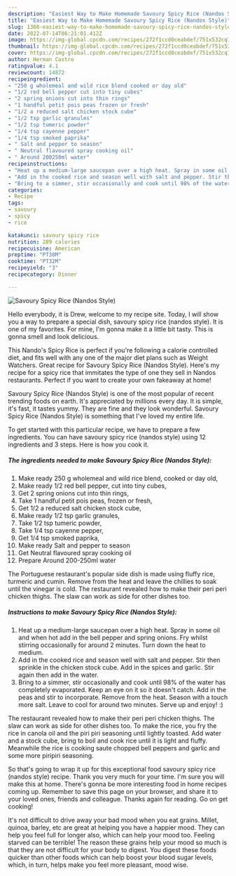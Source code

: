 ```yaml
---
description: "Easiest Way to Make Homemade Savoury Spicy Rice (Nandos Style)"
title: "Easiest Way to Make Homemade Savoury Spicy Rice (Nandos Style)"
slug: 1308-easiest-way-to-make-homemade-savoury-spicy-rice-nandos-style
date: 2022-07-14T06:21:01.412Z
image: https://img-global.cpcdn.com/recipes/272f1ccd0ceabdef/751x532cq70/savoury-spicy-rice-nandos-style-recipe-main-photo.jpg
thumbnail: https://img-global.cpcdn.com/recipes/272f1ccd0ceabdef/751x532cq70/savoury-spicy-rice-nandos-style-recipe-main-photo.jpg
cover: https://img-global.cpcdn.com/recipes/272f1ccd0ceabdef/751x532cq70/savoury-spicy-rice-nandos-style-recipe-main-photo.jpg
author: Herman Castro
ratingvalue: 4.1
reviewcount: 14872
recipeingredient:
- "250 g wholemeal and wild rice blend cooked or day old"
- "1/2 red bell pepper cut into tiny cubes"
- "2 spring onions cut into thin rings"
- "1 handful petit pois peas frozen or fresh"
- "1/2 a reduced salt chicken stock cube"
- "1/2 tsp garlic granules"
- "1/2 tsp tumeric powder"
- "1/4 tsp cayenne pepper"
- "1/4 tsp smoked paprika"
- " Salt and pepper to season"
- " Neutral flavoured spray cooking oil"
- " Around 200250ml water"
recipeinstructions:
- "Heat up a medium-large saucepan over a high heat. Spray in some oil and when hot add in the bell pepper and spring onions. Fry whilst stirring occasionally for around 2 minutes. Turn down the heat to medium."
- "Add in the cooked rice and season well with salt and pepper. Stir then sprinkle in the chicken stock cube. Add in the spices and garlic. Stir again then add in the water."
- "Bring to a simmer, stir occasionally and cook until 98% of the water has completely evaporated. Keep an eye on it so it doesn&#39;t catch. Add in the peas and stir to incorporate. Remove from the heat. Season with a touch more salt. Leave to cool for around two minutes. Serve up and enjoy! :)"
categories:
- Recipe
tags:
- savoury
- spicy
- rice

katakunci: savoury spicy rice 
nutrition: 289 calories
recipecuisine: American
preptime: "PT38M"
cooktime: "PT32M"
recipeyield: "3"
recipecategory: Dinner

---
```



![Savoury Spicy Rice (Nandos Style)](https://img-global.cpcdn.com/recipes/272f1ccd0ceabdef/751x532cq70/savoury-spicy-rice-nandos-style-recipe-main-photo.jpg)

Hello everybody, it is Drew, welcome to my recipe site. Today, I will show you a way to prepare a special dish, savoury spicy rice (nandos style). It is one of my favorites. For mine, I'm gonna make it a little bit tasty. This is gonna smell and look delicious.

This Nando&#39;s Spicy Rice is perfect if you&#39;re following a calorie controlled diet, and fits well with any one of the major diet plans such as Weight Watchers. Great recipe for Savoury Spicy Rice (Nandos Style). Here&#39;s my recipe for a spicy rice that immitates the type of one they sell in Nandos restaurants. Perfect if you want to create your own fakeaway at home!

Savoury Spicy Rice (Nandos Style) is one of the most popular of recent trending foods on earth. It's appreciated by millions every day. It is simple, it's fast, it tastes yummy. They are fine and they look wonderful. Savoury Spicy Rice (Nandos Style) is something that I've loved my entire life.


To get started with this particular recipe, we have to prepare a few ingredients. You can have savoury spicy rice (nandos style) using 12 ingredients and 3 steps. Here is how you cook it.

<!--inarticleads1-->

##### The ingredients needed to make Savoury Spicy Rice (Nandos Style):

1. Make ready 250 g wholemeal and wild rice blend, cooked or day old,
1. Make ready 1/2 red bell pepper, cut into tiny cubes,
1. Get 2 spring onions cut into thin rings,
1. Take 1 handful petit pois peas, frozen or fresh,
1. Get 1/2 a reduced salt chicken stock cube,
1. Make ready 1/2 tsp garlic granules,
1. Take 1/2 tsp tumeric powder,
1. Take 1/4 tsp cayenne pepper,
1. Get 1/4 tsp smoked paprika,
1. Make ready  Salt and pepper to season
1. Get  Neutral flavoured spray cooking oil
1. Prepare  Around 200-250ml water


The Portuguese restaurant&#39;s popular side dish is made using fluffy rice, turmeric and cumin. Remove from the heat and leave the chillies to soak until the vinegar is cold. The restaurant revealed how to make their peri peri chicken thighs. The slaw can work as side for other dishes too. 

<!--inarticleads2-->

##### Instructions to make Savoury Spicy Rice (Nandos Style):

1. Heat up a medium-large saucepan over a high heat. Spray in some oil and when hot add in the bell pepper and spring onions. Fry whilst stirring occasionally for around 2 minutes. Turn down the heat to medium.
1. Add in the cooked rice and season well with salt and pepper. Stir then sprinkle in the chicken stock cube. Add in the spices and garlic. Stir again then add in the water.
1. Bring to a simmer, stir occasionally and cook until 98% of the water has completely evaporated. Keep an eye on it so it doesn&#39;t catch. Add in the peas and stir to incorporate. Remove from the heat. Season with a touch more salt. Leave to cool for around two minutes. Serve up and enjoy! :)


The restaurant revealed how to make their peri peri chicken thighs. The slaw can work as side for other dishes too. To make the rice, you fry the rice in canola oil and the piri piri seasoning until lightly toasted. Add water and a stock cube, bring to boil and cook rice until it is light and fluffy. Meanwhile the rice is cooking saute chopped bell peppers and garlic and some more piripiri seasoning. 

So that's going to wrap it up for this exceptional food savoury spicy rice (nandos style) recipe. Thank you very much for your time. I'm sure you will make this at home. There's gonna be more interesting food in home recipes coming up. Remember to save this page on your browser, and share it to your loved ones, friends and colleague. Thanks again for reading. Go on get cooking!

It's not difficult to drive away your bad mood when you eat grains. Millet, quinoa, barley, etc are great at helping you have a happier mood. They can help you feel full for longer also, which can help your mood too. Feeling starved can be terrible! The reason these grains help your mood so much is that they are not difficult for your body to digest. You digest these foods quicker than other foods which can help boost your blood sugar levels, which, in turn, helps make you feel more pleasant, mood wise.
